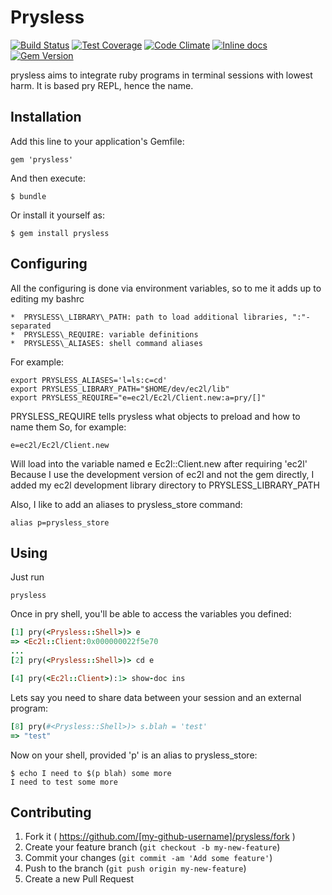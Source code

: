 # Prysless

[![Build Status](https://travis-ci.org/yazgoo/prysless.svg?branch=master)](https://travis-ci.org/yazgoo/prysless)
[![Test Coverage](https://codeclimate.com/github/yazgoo/prysless/coverage.png)](https://codeclimate.com/github/yazgoo/prysless)
[![Code Climate](https://codeclimate.com/github/yazgoo/prysless.png)](https://codeclimate.com/github/yazgoo/prysless)
[![Inline docs](http://inch-ci.org/github/yazgoo/prysless.png?branch=master)](http://inch-ci.org/github/yazgoo/prysless)
[![Gem Version](https://badge.fury.io/rb/prysless.svg)](http://badge.fury.io/rb/prysless)

prysless aims to integrate ruby programs in terminal sessions with lowest harm.
It is based pry REPL, hence the name.

## Installation

Add this line to your application's Gemfile:

    gem 'prysless'

And then execute:

    $ bundle

Or install it yourself as:

    $ gem install prysless

## Configuring

All the configuring is done via environment variables,
so to me it adds up to editing my bashrc

    *  PRYSLESS\_LIBRARY\_PATH: path to load additional libraries, ":"-separated
    *  PRYSLESS\_REQUIRE: variable definitions
    *  PRYSLESS\_ALIASES: shell command aliases

For example:

    export PRYSLESS_ALIASES='l=ls:c=cd'
    export PRYSLESS_LIBRARY_PATH="$HOME/dev/ec2l/lib"
    export PRYSLESS_REQUIRE="e=ec2l/Ec2l/Client.new:a=pry/[]"

PRYSLESS\_REQUIRE tells prysless what objects to preload and how to name them
So, for example:

    e=ec2l/Ec2l/Client.new

Will load into the variable named e Ec2l::Client.new after requiring 'ec2l'
Because I use the development version of ec2l and not the gem directly,
I added my ec2l development library directory to PRYSLESS\_LIBRARY\_PATH

Also, I like to add an aliases to prysless\_store command:

    alias p=prysless_store

## Using

Just run
    
    prysless

Once in pry shell, you'll be able to access the variables you defined:

```ruby
[1] pry(<Prysless::Shell>)> e
=> <Ec2l::Client:0x000000022f5e70
...
[2] pry(<Prysless::Shell>)> cd e

[4] pry(<Ec2l::Client>):1> show-doc ins
```

Lets say you need to share data between your session and an external program:

```ruby
[8] pry(#<Prysless::Shell>)> s.blah = 'test'
=> "test"
```

Now on your shell, provided 'p' is an alias to prysless\_store:

    $ echo I need to $(p blah) some more
    I need to test some more

## Contributing

1. Fork it ( https://github.com/[my-github-username]/prysless/fork )
2. Create your feature branch (`git checkout -b my-new-feature`)
3. Commit your changes (`git commit -am 'Add some feature'`)
4. Push to the branch (`git push origin my-new-feature`)
5. Create a new Pull Request
